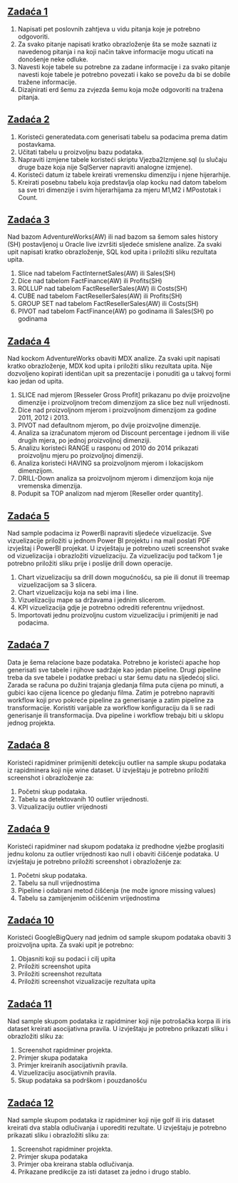 ## [Zadaća 1](https://github.com/ajla-brdarevic/Poslovna-inteligencija/blob/main/1.%20zada%C4%87a%20iz%20Poslovne%20inteligencije.pdf)
1. Napisati pet poslovnih zahtjeva u vidu pitanja koje je potrebno odgovoriti.
2. Za svako pitanje napisati kratko obrazloženje šta se može saznati iz navedenog pitanja i na koji način takve informacije mogu uticati na donošenje neke odluke.
3. Navesti koje tabele su potrebne za zadane informacije i za svako pitanje navesti koje tabele je potrebno povezati i kako se povežu da bi se dobile tražene informacije.
4. Dizajnirati erd šemu za zvjezda šemu koja može odgovoriti na tražena pitanja.

## [Zadaća 2](https://github.com/ajla-brdarevic/Poslovna-inteligencija/blob/main/2.%20zadaća%20iz%20Poslovne%20inteligencije.pdf)
1. Koristeći generatedata.com generisati tabelu sa podacima prema datim postavkama.
2. Učitati tabelu u proizvoljnu bazu podataka.
3. Napraviti izmjene tabele koristeći skriptu Vjezba2Izmjene.sql (u slučaju druge baze koja nije SqlServer napraviti analogne izmjene).
4. Koristeći datum iz tabele kreirati vremensku dimenziju i njene hijerarhije.
5. Kreirati posebnu tabelu koja predstavlja olap kocku nad datom tabelom sa sve tri dimenzije i svim hijerarhijama za mjeru M1,M2 i MPostotak i Count.

## [Zadaća 3](https://github.com/ajla-brdarevic/Poslovna-inteligencija/blob/main/3.%20zadaća%20iz%20Poslovne%20inteligencije.pdf)
Nad bazom AdventureWorks(AW) ili nad bazom sa šemom sales history (SH) postavljenoj u Oracle live izvršiti sljedeće smislene analize. Za svaki upit napisati kratko obrazloženje, SQL kod upita i priložiti sliku rezultata upita.
1. Slice nad tabelom FactInternetSales(AW) ili Sales(SH)
2. Dice nad tabelom FactFinance(AW) ili Profits(SH)
3. ROLLUP nad tabelom FactResellerSales(AW) ili Costs(SH)
4. CUBE nad tabelom FactResellerSales(AW) ili Profits(SH)
5. GROUP SET nad tabelom FactResellerSales(AW) ili Costs(SH)
6. PIVOT nad tabelom FactFinance(AW) po godinama ili Sales(SH) po godinama

## [Zadaća 4](https://github.com/ajla-brdarevic/Poslovna-inteligencija/blob/main/4.%20zadaća%20iz%20Poslovne%20inteligencije.pdf)
Nad kockom AdventureWorks obaviti MDX analize. Za svaki upit napisati kratko obrazloženje, MDX kod upita i priložiti sliku rezultata upita. Nije dozvoljeno kopirati identičan upit sa prezentacije i ponuditi ga u takvoj formi kao jedan od upita.
1. SLICE nad mjerom [Resseler Gross Profit] prikazanu po dvije proizvoljne dimenzije i proizvoljnom trećom dimenzijom za slice bez null vrijednosti.
2. Dice nad proizvoljnom mjerom i proizvoljnom dimenzijom za godine 2011, 2012 i 2013.
3. PIVOT nad defaultnom mjerom, po dvije proizvoljne dimenzije.
4. Analiza sa izračunatom mjerom od Discount percentage i jednom ili više drugih mjera, po jednoj proizvoljnoj dimenziji.
5. Analizu koristeći RANGE u rasponu od 2010 do 2014 prikazati proizvoljnu mjeru po proizvoljnoj dimenziji.
6. Analiza koristeći HAVING sa proizvoljnom mjerom i lokacijskom dimenzijom.
7. DRILL-Down analiza sa proizvoljnom mjerom i dimenzijom koja nije vremenska dimenzija.
8. Podupit sa TOP analizom nad mjerom [Reseller order quantity].

## [Zadaća 5](https://github.com/ajla-brdarevic/Poslovna-inteligencija/tree/main/5.%20zadaća%20iz%20Poslovne%20inteligencije)
Nad sample podacima iz PowerBi napraviti sljedeće vizuelizacije. Sve vizuelizacije priložiti u jednom Power BI projektu i na mail poslati PDF izvještaj i PowerBI projekat. U izvještaju je potrebno uzeti screenshot svake od vizuelizacija i obrazložiti vizuelizaciju. Za vizuelizaciju pod tačkom 1 je potrebno priložiti sliku prije i poslije drill down operacije.
1. Chart vizuelizaciju sa drill down mogućnošću, sa pie ili donut ili treemap vizuelizacijom sa 3 slicera.
2. Chart vizuelizaciju koja na sebi ima i line.
3. Vizuelizaciju mape sa državama i jednim slicerom.
4. KPI vizuelizacija gdje je potrebno odrediti referentnu vrijednost.
5. Importovati jednu proizvoljnu custom vizuelizaciju i primijeniti je nad podacima.
   
## [Zadaća 7](https://github.com/ajla-brdarevic/Poslovna-inteligencija/tree/main/7.%20zadaća%20iz%20Poslovne%20inteligencije)
Data je šema relacione baze podataka. Potrebno je koristeći apache hop generisati sve tabele i njihove sadržaje kao jedan pipeline.
Drugi pipeline treba da sve tabele i podatke prebaci u star šemu datu na sljedećoj slici. Zarada se računa po dužini trajanja gledanja filma puta cijena po minuti, a gubici kao cijena licence po gledanju filma. Zatim je potrebno napraviti workflow koji prvo pokreće pipeline za generisanje a zatim pipeline za transformacije. Koristiti varijable za workflow konfiguraciju da li se radi generisanje ili transformacija. Dva pipeline i workflow trebaju biti u sklopu jednog projekta.

## [Zadaća 8](https://github.com/ajla-brdarevic/Poslovna-inteligencija/tree/main/8.%20zadaća%20iz%20Poslovne%20inteligencije)
Koristeći rapidminer primijeniti detekciju outlier na sample skupu podataka iz rapidminera koji nije wine dataset. U izvještaju je potrebno priložiti screenshot i obrazloženje za:
1. Početni skup podataka.
2. Tabelu sa detektovanih 10 outlier vrijednosti.
3. Vizualizaciju outlier vrijednosti
   
## [Zadaća 9](https://github.com/ajla-brdarevic/Poslovna-inteligencija/tree/main/9.%20zadaća%20iz%20Poslovne%20inteligencije)
Koristeći rapidminer nad skupom podataka iz predhodne vježbe proglasiti jednu kolonu za outlier vrijednosti kao null i obaviti čišćenje podataka. U izvještaju je potrebno priložiti screenshot i obrazloženje za:
1. Početni skup podataka.
2. Tabelu sa null vrijednostima
3. Pipeline i odabrani metod čišćenja (ne može ignore missing values)
4. Tabelu sa zamijenjenim očišćenim vrijednostima

## [Zadaća 10](https://github.com/ajla-brdarevic/Poslovna-inteligencija/blob/main/10.%20zadaća%20iz%20Poslovne%20inteligencije.pdf)
Koristeći GoogleBigQuery nad jednim od sample skupom podataka obaviti 3 proizvoljna upita. Za svaki upit je potrebno:
1. Objasniti koji su podaci i cilj upita
2. Priložiti screenshot upita
3. Priložiti screenshot rezultata
4. Priložiti screenshot vizualizacije rezultata upita

## [Zadaća 11](https://github.com/ajla-brdarevic/Poslovna-inteligencija/tree/main/11.%20zadaća%20iz%20Poslovne%20inteligencije)
Nad sample skupom podataka iz rapidminer koji nije potrošačka korpa ili iris dataset kreirati asocijativna pravila. U izvještaju je potrebno prikazati sliku i obrazložiti sliku za:
1. Screenshot rapidminer projekta.
2. Primjer skupa podataka
3. Primjer kreiranih asocijativnih pravila.
4. Vizuelizaciju asocijativnih pravila.
5. Skup podataka sa podrškom i pouzdanošću

## [Zadaća 12](https://github.com/ajla-brdarevic/Poslovna-inteligencija/tree/main/12.%20zadaća%20iz%20Poslovne%20inteligencije)
Nad sample skupom podataka iz rapidminer koji nije golf ili iris dataset kreirati dva stabla odlučivanja i uporediti rezultate. U izvještaju je potrebno prikazati sliku i obrazložiti sliku za:
1. Screenshot rapidminer projekta.
2. Primjer skupa podataka
3. Primjer oba kreirana stabla odlučivanja.
4. Prikazane predikcije za isti dataset za jedno i drugo stablo.
